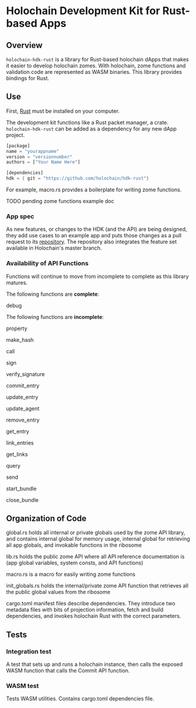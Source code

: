 # Holochain Development Kit for Rust-based Apps

## Overview
`holochain-hdk-rust` is a library for Rust-based holochain dApps that makes it easier to develop holochain zomes. With holochain, zome functions and validation code are represented as WASM binaries. This library provides bindings for Rust. 

## Use
First, [Rust](https://www.rust-lang.org/en-US/install.html) must be installed on your computer. 

The development kit functions like a Rust packet manager, a crate. `holochain-hdk-rust` can be added as a dependency for any new dApp project. 

```rust
[package]
name = "yourappname"
version = "versionnumber"
authors = ["Your Name Here"]

[dependencies]
hdk = { git = "https://github.com/holochain/hdk-rust"}
```

For example, macro.rs provides a boilerplate for writing zome functions.

TODO pending zome functions example doc

### App spec 
As new features, or changes to the HDK (and the API) are being designed, they add use cases to an example app and puts those changes as a pull request to its [repository](https://github.com/holochain/app-spec-rust). The repository also integrates the feature set available in Holochain's master branch.

### Availability of API Functions
Functions will continue to move from incomplete to complete as this library matures.

The following functions are <b>complete</b>:

debug

The following functions are <b>incomplete</b>:

property

make_hash

call

sign

verify_signature

commit_entry

update_entry

update_agent

remove_entry

get_entry

link_entries

get_links

query

send

start_bundle

close_bundle

## Organization of Code
global.rs holds all internal or private globals used by the zome API library, and contains internal global for memory usage, internal global for retrieving all app globals, and invokable functions in the ribosome 

lib.rs holds the public zome API where all API reference documentation is (app global variables, system consts, and API functions)

macro.rs is a macro for easily writing zome functions

init_globals.rs holds the internal/private zome API function that retrieves all the public global values from the ribosome 

cargo.toml manifest files describe dependencies. They introduce two metadata files with bits of projection information, fetch and build dependencies, and invokes holochain Rust with the correct parameters. 

## Tests

### Integration test
A test that sets up and runs a holochain instance, then calls the exposed WASM function that calls the Commit API function. 

### WASM test
Tests WASM utilities. Contains cargo.toml dependencies file.

